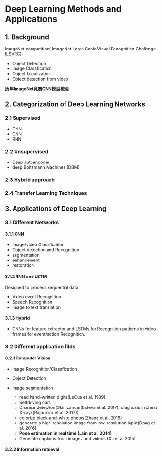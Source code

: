 # Deep Learning Methods and Applications

## 1. Background

ImageNet compatition( ImageNet Large Scale Visual Recognition Challenge  ILSVRC):

* Object Detection
* Image Classfication
* Object Localization
* Object detection from video

**历年ImageNet竞赛CNN模型梳理**

## 2. Categorization of Deep Learning Networks

### 2.1 Supervised

* DNN
* CNN
* RNN

### 2.2 Unsupervised

* Deep autoencoder
* deep Boltzmann Machines (DBM)

### 2.3 Hybrid approach
### 2.4 Transfer Learning Techniques

## 3. Applications of Deep Learning

### 3.1 Different Networks
#### 3.1.1 CNN
* Image/video Classfication
* Object detection and Recognition
* segmentation
* enhancement
* restoration

#### 3.1.2 RNN and LSTM

Designed to process sequential data

* Video event Recognition
* Speech Recognition
* Image to text translation

#### 3.1.3 Hybrid

* CNNs for feature extractor and LSTMs for Recognition patterns in video frames for event/action Recognition.

### 3.2 Different application filds

#### 3.2.1 Computer Vision
* Image Recognition/Classfication
* Object Detection
* Image segmentation

  * read hand-written digits(LeCun et al. 1989)
  * Selfdriving cars
  * Disease detection(Skin cancer(Esteva et al. 2017), diagnosis in chest X-rays(Rajpurkar et at. 2017))
  * colorize black-and-white photos(Zhang et al. 2016)
  * generate a high-resolution image from low-resolution input(Dong et al. 2016)
  * **Pose estimation in real time (Jain et al. 2014)**
  * Generate captions from images and videos (Xu et al.2015)

#### 3.2.2 Information retrieval

